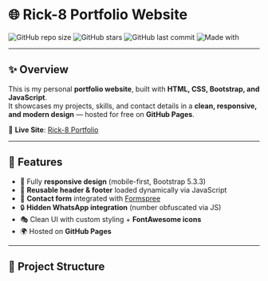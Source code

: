 # 🌐 Rick-8 Portfolio Website

![GitHub repo size](https://img.shields.io/github/repo-size/Rick-8/rick-8)
![GitHub stars](https://img.shields.io/github/stars/Rick-8/rick-8?style=social)
![GitHub last commit](https://img.shields.io/github/last-commit/Rick-8/rick-8)
![Made with](https://img.shields.io/badge/Made%20with-HTML%20%7C%20CSS%20%7C%20Bootstrap%20%7C%20JavaScript-blue?logo=html5)

---

## ✨ Overview
This is my personal **portfolio website**, built with **HTML, CSS, Bootstrap, and JavaScript**.  
It showcases my projects, skills, and contact details in a **clean, responsive, and modern design** — hosted for free on **GitHub Pages**.

🔗 **Live Site**: [Rick-8 Portfolio](https://rick-8.github.io/rick-8/)  

---

## 🎨 Features
- 📱 Fully **responsive design** (mobile-first, Bootstrap 5.3.3)  
- 🧩 **Reusable header & footer** loaded dynamically via JavaScript  
- 📨 **Contact form** integrated with [Formspree](https://formspree.io)  
- 🔒 **Hidden WhatsApp integration** (number obfuscated via JS)  
- 🎭 Clean UI with custom styling + **FontAwesome icons**  
- 🌍 Hosted on **GitHub Pages**  

---

## 📂 Project Structure

